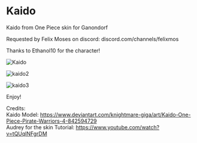 # Kaido
Kaido from One Piece skin for Ganondorf

Requested by Felix Moses on discord: discord.com/channels/felixmos 

Thanks to Ethanol10 for the character!

![Kaido](https://github.com/dannyduartemgs/Kaido/assets/165226477/4c43bcef-bdd1-42e5-9a41-c8794009b3cf)

![kaido2](https://github.com/dannyduartemgs/Kaido/assets/165226477/f6da5fdb-4c95-40ae-8f5f-8c2f1079373f)

![kaido3](https://github.com/dannyduartemgs/Kaido/assets/165226477/921b472c-288e-4ac3-8604-43e1ca6b61fc)

Enjoy!

Credits: <br />
Kaido Model: https://www.deviantart.com/knightmare-giga/art/Kaido-One-Piece-Pirate-Warriors-4-842594729 <br />
Audrey for the skin Tutorial: https://www.youtube.com/watch?v=tQUqlNFgrDM <br />
